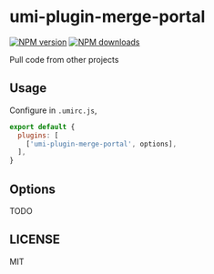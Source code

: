 # umi-plugin-merge-portal

[![NPM version](https://img.shields.io/npm/v/umi-plugin-merge-portal.svg?style=flat)](https://npmjs.org/package/umi-plugin-merge-portal)
[![NPM downloads](http://img.shields.io/npm/dm/umi-plugin-merge-portal.svg?style=flat)](https://npmjs.org/package/umi-plugin-merge-portal)

Pull code from other projects

## Usage

Configure in `.umirc.js`,

```js
export default {
  plugins: [
    ['umi-plugin-merge-portal', options],
  ],
}
```

## Options

TODO

## LICENSE

MIT
